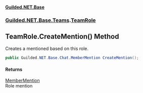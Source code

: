 #### [Guilded.NET.Base](Guilded_NET_Base.md 'Guilded.NET.Base')
### [Guilded.NET.Base.Teams](Guilded_NET_Base.md#Guilded_NET_Base_Teams 'Guilded.NET.Base.Teams').[TeamRole](TeamRole.md 'Guilded.NET.Base.Teams.TeamRole')
## TeamRole.CreateMention() Method
Creates a mentioned based on this role.  
```csharp
public Guilded.NET.Base.Chat.MemberMention CreateMention();
```
#### Returns
[MemberMention](MemberMention.md 'Guilded.NET.Base.Chat.MemberMention')  
Role mention
